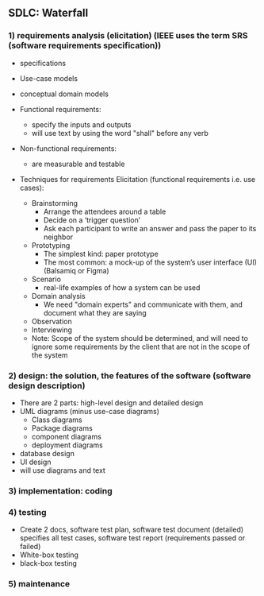 ## SDLC: Waterfall
### 1) requirements analysis (elicitation) (IEEE uses the term SRS (software requirements specification))
- specifications
- Use-case models
- conceptual domain models
- Functional requirements:
	- specify the inputs and outputs
	- will use text by using the word "shall" before any verb
- Non-functional requirements:
	- are measurable and testable

- Techniques for requirements Elicitation (functional requirements i.e. use cases):
	- Brainstorming
		- Arrange the attendees around a table 
		- Decide on a ‘trigger question’ 
		- Ask each participant to write an answer and pass the paper to its neighbor
	- Prototyping 
		- The simplest kind: paper prototype
		- The most common: a mock-up of the system’s user interface (UI) (Balsamiq or Figma)
	- Scenario
		- real-life examples of how a system can be used
	- Domain analysis
		- We need "domain experts" and communicate with them, and document what they are saying
	- Observation
	- Interviewing
	- Note: Scope of the system should be determined, and will need to ignore some requirements by the client that are not in the scope of the system
### 2) design: the solution, the features of the software (software design description)
- There are 2 parts: high-level design and detailed design
- UML diagrams (minus use-case diagrams)
	- Class diagrams
	- Package diagrams
	- component diagrams
	- deployment diagrams
- database design
- UI design
- will use diagrams and text 
### 3) implementation: coding
### 4) testing
- Create 2 docs, software test plan, software test document (detailed) specifies all test cases, software test report (requirements passed or failed)
- White-box testing
- black-box testing
### 5) maintenance

